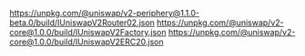 

https://unpkg.com/@uniswap/v2-periphery@1.1.0-beta.0/build/IUniswapV2Router02.json
https://unpkg.com/@uniswap/v2-core@1.0.0/build/IUniswapV2Factory.json
https://unpkg.com/@uniswap/v2-core@1.0.0/build/IUniswapV2ERC20.json